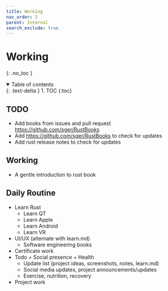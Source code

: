 ```yaml
---
title: Working
nav_order: 2
parent: Internal
search_exclude: true
---
```


<!-- prettier-ignore-start -->
# Working
{: .no_toc }

<details open markdown="block">
  <summary>
    Table of contents
  </summary>
  {: .text-delta }
1. TOC
{:toc}
</details>

<!-- prettier-ignore-end -->

## TODO

-   Add books from issues and pull request https://github.com/sger/RustBooks
-   Add https://github.com/sger/RustBooks to check for updates
-   Add rust release notes to check for updates

## Working

-   A gentle introduction to rust book

## Daily Routine

-   Learn Rust
    -   Learn QT
    -   Learn Apple
    -   Learn Android
    -   Learn VR
-   UI/UX (alternate with learn.md)
    -   Software engineering books
-   Certificate work
-   Todo + Social presence + Health
    -   Update list (project ideas, screenshots, notes, learn.md)
    -   Social media updates, project announcements/updates
    -   Exercise, nutrition, recovery
-   Project work
